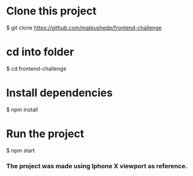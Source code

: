# Clone this project
$ git clone https://github.com/mateushedp/frontend-challenge

# cd into folder
$ cd frontend-challenge

# Install dependencies
$ npm install

# Run the project
$ npm start

### The project was made using Iphone X viewport as reference.
